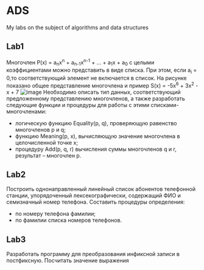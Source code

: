 # ADS
My labs on the subject of algorithms and data structures
## Lab1
Многочлен P(x) = a<sub>n</sub>x<sup>n</sup> + a<sub>n-1</sub>x<sup>n-1</sup> + ... + a<sub>1</sub>x + a<sub>0</sub> с целыми коэффициентами можно представить в виде списка. При этом, если a<sub>i</sub> = 0,то соответствующий элемент не включается в список. На рисунке показано общее представление многочлена и пример S(x) = -5x<sup>6</sup> + 3x<sup>2</sup> - x + 7 ![image](https://user-images.githubusercontent.com/98088776/220427643-9a1d3744-2fb5-467c-92ea-3590a1977ecf.png)
Необходимо описать тип данных, соответствующий предложенному представлению многочленов, а также разработать следующие функции и процедуры для работы с этими списками-многочленами:
* логическую функцию Equality(p, q), проверяющую равенство многочленов p и q;
* функцию Meaning(p, x), вычисляющую значение многочлена в целочисленной точке х;
* процедуру Add(p, q, r) вычисления суммы многочленов q и r, результат – многочлен  p.
## Lab2
Построить однонаправленный линейный список абонентов телефонной станции, упорядоченный лексекографически, содержащий ФИО и семизначный номер телефона. Составить процедуры определения:
* по номеру телефона фамилии;
* по фамилии списка номеров телефонов.
## Lab3
Разработать программу для преобразования инфиксной записи в постфиксную. Посчитать значение выражения
